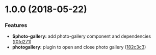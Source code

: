 <a name="1.0.0"></a>
# 1.0.0 (2018-05-22)


### Features

* **$photo-gallery:** add photo-gallery component and dependencies ([f0fd271](https://github.com/DroneMapp/vue-photo-gallery/commit/f0fd271))
* **photogallery:** plugin to open and close photo gallery ([182c3c3](https://github.com/DroneMapp/vue-photo-gallery/commit/182c3c3))
